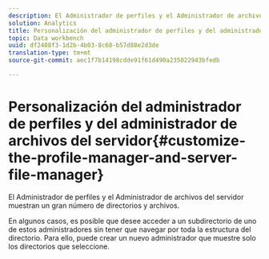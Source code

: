 ```yaml
---
description: El Administrador de perfiles y el Administrador de archivos del servidor muestran un gran número de directorios y archivos.
solution: Analytics
title: Personalización del administrador de perfiles y del administrador de archivos del servidor
topic: Data workbench
uuid: df2408f3-1d2b-4b03-8c68-b57d88e2d3de
translation-type: tm+mt
source-git-commit: aec1f7b14198cdde91f61d490a235022943bfedb

---
```



# Personalización del administrador de perfiles y del administrador de archivos del servidor{#customize-the-profile-manager-and-server-file-manager}

El Administrador de perfiles y el Administrador de archivos del servidor muestran un gran número de directorios y archivos.

En algunos casos, es posible que desee acceder a un subdirectorio de uno de estos administradores sin tener que navegar por toda la estructura del directorio. Para ello, puede crear un nuevo administrador que muestre solo los directorios que seleccione.
